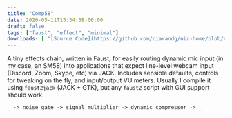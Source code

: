 ```yaml
---
title: "Comp58"
date: 2020-05-11T15:34:38-06:00
draft: false
tags: ["faust", "effect", "minimal"]
downloads: [ "[Source Code](https://github.com/ciarandg/nix-home/blob/ee35f0eba25d669e312f45a118b81d27ce74a814/programs/comp58/src/comp58.dsp)" ]
---
```


A tiny effects chain, written in Faust, for easily routing dynamic mic input (in
my case, an SM58) into applications that expect line-level webcam input
(Discord, Zoom, Skype, etc) via JACK. Includes sensible defaults, controls for
tweaking on the fly, and input/output VU meters. Usually I compile it using
`faust2jack` (JACK + GTK), but any `faust2` script with GUI support should work.

`_ -> noise gate -> signal multiplier -> dynamic compressor -> _`
